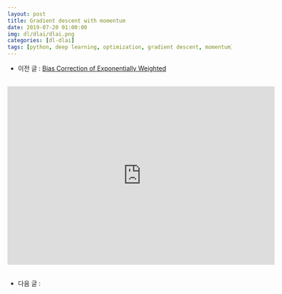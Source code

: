 ```yaml
---
layout: post
title: Gradient descent with momentum
date: 2019-07-20 01:00:00
img: dl/dlai/dlai.png
categories: [dl-dlai] 
tags: [python, deep learning, optimization, gradient descent, momentum] # add tag
---
```


- 이전 글 : [Bias Correction of Exponentially Weighted ](https://gaussian37.github.io/dl-dlai-bias_correction_exponentially_weighted_averages/)

<br>
<div style="text-align: center;">
    <iframe src="https://www.youtube.com/embed/lWzo8CajF5s" frameborder="0" allowfullscreen="true" width="600px" height="400px"> </iframe>
</div>
<br>

- 다음 글 : 